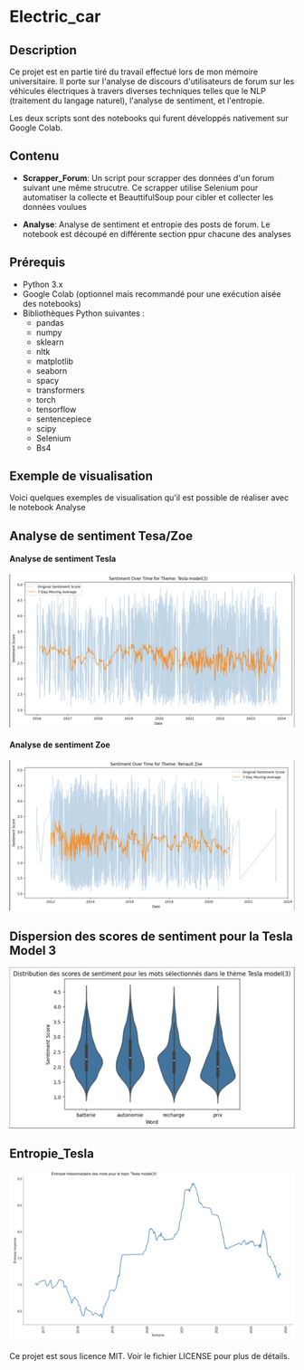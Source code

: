 # Electric_car

## Description
Ce projet est en partie tiré du travail effectué lors de mon mémoire universitaire. Il porte sur l'analyse de discours d'utilisateurs de forum sur les véhicules électriques à travers diverses techniques telles que le NLP (traitement du langage naturel), l'analyse de sentiment, et l'entropie.

Les deux scripts sont des notebooks qui furent développés nativement sur Google Colab.

## Contenu
- **Scrapper_Forum**: Un script pour scrapper des données d'un forum suivant une même strucutre. Ce scrapper utilise Selenium pour automatiser la collecte et BeauttifulSoup pour cibler et collecter les données voulues 
                    
- **Analyse**: Analyse de sentiment et entropie des posts de forum. Le notebook est découpé en différente section ppur chacune des analyses

## Prérequis
- Python 3.x
- Google Colab (optionnel mais recommandé pour une exécution aisée des notebooks)
- Bibliothèques Python suivantes :
  - pandas
  - numpy
  - sklearn
  - nltk
  - matplotlib
  - seaborn
  - spacy
  - transformers
  - torch
  - tensorflow
  - sentencepiece
  - scipy
  - Selenium
  - Bs4


## Exemple de visualisation 

Voici quelques exemples de visualisation qu'il est possible de réaliser avec le notebook Analyse 

## Analyse de sentiment Tesa/Zoe

#### Analyse de sentiment Tesla
![Analyse de sentiment de la Tesla Model 3](images/Sentiment_Tesla3.png)


#### Analyse de sentiment Zoe
![Analyse de sentiment avant 2016](images/Sentiment_Zoe.png)


## Dispersion des scores de sentiment pour la Tesla Model 3
![Dispersion des scores de sentiment](images/Dispersion_Sentiment.png)


## Entropie_Tesla
![Entropie du topic de la Tesla Model 3](images/Entropie_Tesla.png)
















Ce projet est sous licence MIT. Voir le fichier LICENSE pour plus de détails.
